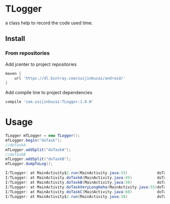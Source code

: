 # TLogger
a class help to record the code used time.

## Install ##

### From repositories ###
Add jcenter to project repositories

```groovy
maven {
    url 'https://dl.bintray.com/zuijinbuzai/android/'
}
```

Add compile line to project dependencies

```groovy
compile 'com.zuijinbuzai:TLogger:1.0.0'
```

# Usage
```java
TLogger mTLogger = new TLogger();
mTLogger.begin("doTask");
//doTaskA
mTLogger.addSplit("doTaskA");
//doTaskB
mTLogger.addSplit("doTaskB");
mTLogger.dumpToLog();
```

```java
I/TLogger: at MainActivity$2.run(MainActivity.java:33)             doTask: begin ----------------------------------------------------
I/TLogger: at MainActivity.doTaskA(MainActivity.java:45)           doTask:           87 ms, doTaskA
I/TLogger: at MainActivity.doTaskB(MainActivity.java:50)           doTask:           10 ms, doTaskB
I/TLogger: at MainActivity.doTaskVeryLongHaha(MainActivity.java:55)doTask:           79 ms, doTaskVeryLongHaha
I/TLogger: at MainActivity.doTaskC(MainActivity.java:60)           doTask:           26 ms, doTaskC
I/TLogger: at MainActivity$2.run(MainActivity.java:38)             doTask: end,     202 ms ------------------------------------------
```
